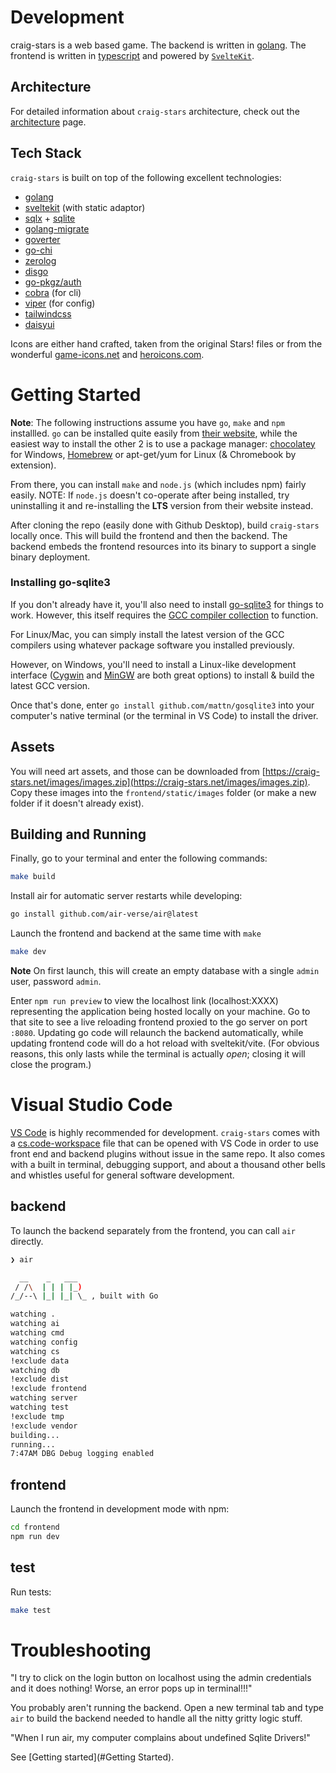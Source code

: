 # Development
craig-stars is a web based game. The backend is written in [golang](https://go.dev). The frontend is written in [typescript](https://www.typescriptlang.org) and powered by [`SvelteKit`](https://kit.svelte.dev).

## Architecture
For detailed information about `craig-stars` architecture, check out the [architecture](architecture.md) page.

## Tech Stack
`craig-stars` is built on top of the following excellent technologies:

- [golang](https://go.dev)
- [sveltekit](https://kit.svelte.dev) (with static adaptor)
- [sqlx](https://github.com/jmoiron/sqlx) + [sqlite](https://www.sqlite.org)
- [golang-migrate](https://github.com/golang-migrate/migrate)
- [goverter](https://github.com/jmattheis/goverter)
- [go-chi](https://github.com/chi/go-chi)
- [zerolog](https://github.com/rs/zerolog)
- [disgo](https://github.com/disgoorg/disgo)
- [go-pkgz/auth](https://github.com/go-pkgz/auth)
- [cobra](https://github.com/spf13/cobra) (for cli)
- [viper](https://github.com/spf13/viper) (for config)
- [tailwindcss](https://tailwindcss.com)
- [daisyui](https://daisyui.com)

Icons are either hand crafted, taken from the original Stars! files or from the wonderful [game-icons.net](https://game-icons.net) and [heroicons.com](https://heroicons.com).

# Getting Started
**Note**: The following instructions assume you have `go`, `make` and `npm` installled. `go` can be installed quite easily from [their website](https://go.dev/dl/]), while the easiest way to install the other 2 is to use a package manager: [chocolatey](https://chocolatey.org/install) for Windows, [Homebrew](https://brew.sh/) or apt-get/yum for Linux (& Chromebook by extension).

From there, you can install `make` and `node.js` (which includes npm) fairly easily. NOTE: If `node.js` doesn't co-operate after being installed, try uninstalling it and re-installing the **LTS** version from their website instead.

After cloning the repo (easily done with Github Desktop), build `craig-stars` locally once. This will build the frontend and then the backend. The backend embeds the frontend resources into its binary to support a single binary deployment. 

### Installing go-sqlite3
If you don't already have it, you'll also need to install [go-sqlite3](https://github.com/mattn/go-sqlite3) for things to work. However, this itself requires the [GCC compiler collection](https://gcc.gnu.org/) to function. 

For Linux/Mac, you can simply install the latest version of the GCC compilers using whatever package software you installed previously.

However, on Windows, you'll need to install a Linux-like development interface ([Cygwin](https://cygwin.com/) and [MinGW](https://www.mingw-w64.org/) are both great options) to install & build the latest GCC version.

Once that's done, enter `go install github.com/mattn/gosqlite3` into your computer's native terminal (or the terminal in VS Code) to install the driver.

## Assets
You will need art assets, and those can be downloaded from [https://craig-stars.net/images/images.zip](https://craig-stars.net/images/images.zip). Copy these images into the `frontend/static/images` folder (or make a new folder if it doesn't already exist).

## Building and Running
Finally, go to your terminal and enter the following commands:

```bash
make build
```

Install air for automatic server restarts while developing: 

```bash
go install github.com/air-verse/air@latest
```

Launch the frontend and backend at the same time with `make`
```bash
make dev
```

**Note** On first launch, this will create an empty database with a single `admin` user, password `admin`.

Enter `npm run preview` to view the localhost link (localhost:XXXX) representing the application being hosted locally on your machine. Go to that site to see a live reloading frontend proxied to the go server on port `:8080`. Updating go code will relaunch the backend automatically, while updating frontend code will do a hot reload with sveltekit/vite. (For obvious reasons, this only lasts while the terminal is actually _open_; closing it will close the program.)

# Visual Studio Code 
[VS Code](https://code.visualstudio.com) is highly recommended for development. `craig-stars` comes with a [cs.code-workspace](/cs.code-workspace) file that can be opened with VS Code in order to use front end and backend plugins without issue in the same repo. It also comes with a built in terminal, debugging support, and about a thousand other bells and whistles useful for general software development. 


## backend
To launch the backend separately from the frontend, you can call `air` directly. 

```zsh
❯ air

  __    _   ___
 / /\  | | | |_)
/_/--\ |_| |_| \_ , built with Go

watching .
watching ai
watching cmd
watching config
watching cs
!exclude data
watching db
!exclude dist
!exclude frontend
watching server
watching test
!exclude tmp
!exclude vendor
building...
running...
7:47AM DBG Debug logging enabled
```

## frontend
Launch the frontend in development mode with npm:

```zsh
cd frontend
npm run dev
```

## test
Run tests:

```zsh
make test
```

# Troubleshooting
"I try to click on the login button on localhost using the admin credentials and it does nothing! Worse, an error pops up in terminal!!!"

You probably aren't running the backend. Open a new terminal tab and type `air` to build the backend needed to handle all the nitty gritty logic stuff.

"When I run air, my computer complains about undefined Sqlite Drivers!"

See [Getting started](#Getting Started).

